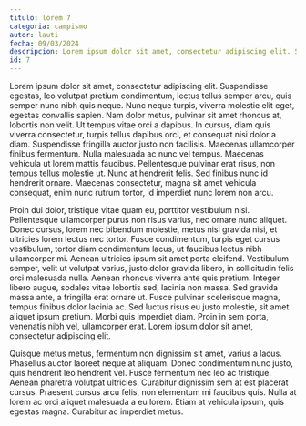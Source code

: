 ```yaml
---
titulo: lorem 7
categoria: campismo
autor: lauti
fecha: 09/03/2024
descripcion: Lorem ipsum dolor sit amet, consectetur adipiscing elit. Suspendisse egestas, leo volutpat pretium condimentum, lectus tellus semper arcu, quis semper nunc nibh quis neque. Nunc neque turpis, viverra molestie elit eget, egestas convallis sapien.
id: 7
---
```


 Lorem ipsum dolor sit amet, consectetur adipiscing elit. Suspendisse egestas, leo volutpat pretium condimentum, lectus tellus semper arcu, quis semper nunc nibh quis neque. Nunc neque turpis, viverra molestie elit eget, egestas convallis sapien. Nam dolor metus, pulvinar sit amet rhoncus at, lobortis non velit. Ut tempus vitae orci a dapibus. In cursus, diam quis viverra consectetur, turpis tellus dapibus orci, et consequat nisi dolor a diam. Suspendisse fringilla auctor justo non facilisis. Maecenas ullamcorper finibus fermentum. Nulla malesuada ac nunc vel tempus. Maecenas vehicula ut lorem mattis faucibus. Pellentesque pulvinar erat risus, non tempus tellus molestie ut. Nunc at hendrerit felis. Sed finibus nunc id hendrerit ornare. Maecenas consectetur, magna sit amet vehicula consequat, enim nunc rutrum tortor, id imperdiet nunc lorem non arcu.

Proin dui dolor, tristique vitae quam eu, porttitor vestibulum nisl. Pellentesque ullamcorper purus non risus varius, nec ornare nunc aliquet. Donec cursus, lorem nec bibendum molestie, metus nisi gravida nisi, et ultricies lorem lectus nec tortor. Fusce condimentum, turpis eget cursus vestibulum, tortor diam condimentum lacus, ut faucibus lectus nibh ullamcorper mi. Aenean ultricies ipsum sit amet porta eleifend. Vestibulum semper, velit ut volutpat varius, justo dolor gravida libero, in sollicitudin felis orci malesuada nulla. Aenean rhoncus viverra ante quis pretium. Integer libero augue, sodales vitae lobortis sed, lacinia non massa. Sed gravida massa ante, a fringilla erat ornare ut. Fusce pulvinar scelerisque magna, tempus finibus dolor lacinia ac. Sed luctus risus eu justo molestie, sit amet aliquet ipsum pretium. Morbi quis imperdiet diam. Proin in sem porta, venenatis nibh vel, ullamcorper erat. Lorem ipsum dolor sit amet, consectetur adipiscing elit.

Quisque metus metus, fermentum non dignissim sit amet, varius a lacus. Phasellus auctor laoreet neque at aliquam. Donec condimentum nunc justo, quis hendrerit leo hendrerit vel. Fusce fermentum nec leo ac tristique. Aenean pharetra volutpat ultricies. Curabitur dignissim sem at est placerat cursus. Praesent cursus arcu felis, non elementum mi faucibus quis. Nulla at lorem ac orci aliquet malesuada a eu lorem. Etiam at vehicula ipsum, quis egestas magna. Curabitur ac imperdiet metus. 